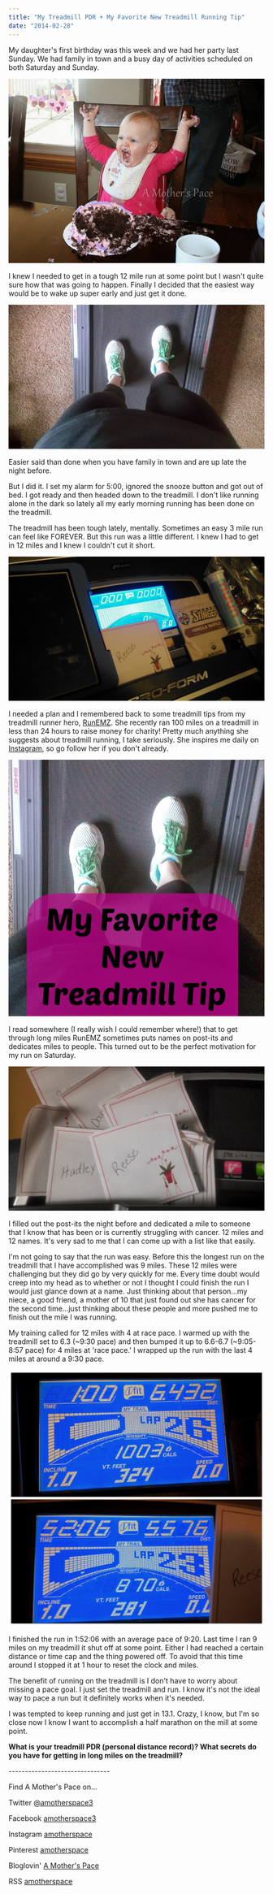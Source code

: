```yaml
---
title: "My Treadmill PDR + My Favorite New Treadmill Running Tip"
date: "2014-02-28"
---
```


My daughter's first birthday was this week and we had her party last Sunday. We had family in town and a busy day of activities scheduled on both Saturday and Sunday.   
  
  

[![My Treadmill PDR + My Favorite New Treadmill Running Tip | A Mother's Pace](images/IMG_9283.JPG "My Treadmill PDR + My Favorite New Treadmill Running Tip | A Mother's Pace")](http://1.bp.blogspot.com/-daKjVqqSha0/Uw-eeRfdklI/AAAAAAAAZLU/9Z_qReazDwg/s1600/IMG_9283.JPG)

  
I knew I needed to get in a tough 12 mile run at some point but I wasn't quite sure how that was going to happen. Finally I decided that the easiest way would be to wake up super early and just get it done.  
  
  

[![My Treadmill PDR + My Favorite New Treadmill Running Tip | A Mother's Pace](images/IMAG4597.jpg "My Treadmill PDR + My Favorite New Treadmill Running Tip | A Mother's Pace")](http://amotherspace.net/wp-content/uploads/2014/02/IMAG4597.jpg)

  
Easier said than done when you have family in town and are up late the night before.   
  
But I did it. I set my alarm for 5:00, ignored the snooze button and got out of bed. I got ready and then headed down to the treadmill. I don't like running alone in the dark so lately all my early morning running has been done on the treadmill.  
  
The treadmill has been tough lately, mentally. Sometimes an easy 3 mile run can feel like FOREVER. But this run was a little different. I knew I had to get in 12 miles and I knew I couldn't cut it short.   
  
  

[![My Treadmill PDR + My Favorite New Treadmill Running Tip | A Mother's Pace](images/IMAG4590.jpg "My Treadmill PDR + My Favorite New Treadmill Running Tip | A Mother's Pace")](http://amotherspace.net/wp-content/uploads/2014/02/IMAG4590.jpg)

  
I needed a plan and I remembered back to some treadmill tips from my treadmill runner hero, [RunEMZ](http://www.runemz.com/). She recently ran 100 miles on a treadmill in less than 24 hours to raise money for charity! Pretty much anything she suggests about treadmill running, I take seriously. She inspires me daily on [Instagram](http://instagram.com/runemz), so go follow her if you don't already.  
  

[![](images/IMAG4597-001.jpg)](http://amotherspace.net/wp-content/uploads/2014/02/IMAG4597-001.jpg)

  
I read somewhere (I really wish I could remember where!) that to get through long miles RunEMZ sometimes puts names on post-its and dedicates miles to people. This turned out to be the perfect motivation for my run on Saturday.  
  
  

[![My Treadmill PDR + My Favorite New Treadmill Running Tip | A Mother's Pace](images/IMAG4598.jpg "My Treadmill PDR + My Favorite New Treadmill Running Tip | A Mother's Pace")](http://amotherspace.net/wp-content/uploads/2014/02/IMAG4598.jpg)

  
I filled out the post-its the night before and dedicated a mile to someone that I know that has been or is currently struggling with cancer. 12 miles and 12 names. It's very sad to me that I can come up with a list like that easily.   
  
I'm not going to say that the run was easy. Before this the longest run on the treadmill that I have accomplished was 9 miles. These 12 miles were challenging but they did go by very quickly for me. Every time doubt would creep into my head as to whether or not I thought I could finish the run I would just glance down at a name. Just thinking about that person...my niece, a good friend, a mother of 10 that just found out she has cancer for the second time...just thinking about these people and more pushed me to finish out the mile I was running.  
  
My training called for 12 miles with 4 at race pace. I warmed up with the treadmill set to 6.3 (~9:30 pace) and then bumped it up to 6.6-6.7 (~9:05-8:57 pace) for 4 miles at 'race pace.' I wrapped up the run with the last 4 miles at around a 9:30 pace.   
  
  

[![My Treadmill PDR + My Favorite New Treadmill Running Tip | A Mother's Pace](images/12miletreadmill.jpg "My Treadmill PDR + My Favorite New Treadmill Running Tip | A Mother's Pace")](http://amotherspace.net/wp-content/uploads/2014/02/12miletreadmill.jpg)

  
I finished the run in 1:52:06 with an average pace of 9:20. Last time I ran 9 miles on my treadmill it shut off at some point. Either I had reached a certain distance or time cap and the thing powered off. To avoid that this time around I stopped it at 1 hour to reset the clock and miles.   
  
The benefit of running on the treadmill is I don't have to worry about missing a pace goal. I just set the treadmill and run. I know it's not the ideal way to pace a run but it definitely works when it's needed.  
  
I was tempted to keep running and just get in 13.1. Crazy, I know, but I'm so close now I know I want to accomplish a half marathon on the mill at some point.   
  
  

**What is your treadmill PDR (personal distance record)? What secrets do you have for getting in long miles on the treadmill?**

  
  
  

\-------------------------------

  

Find A Mother's Pace on...  
  
Twitter [@amotherspace3](https://twitter.com/amotherspace3)  
  
Facebook [amotherspace3](http://facebook.com/amotherspace3)  
  
Instagram [amotherspace](http://instagram.com/amotherspace)  
  
Pinterest [amotherspace](http://pinterest.com/amotherspace/)  
  
Bloglovin' [A Mother's Pace](http://www.bloglovin.com/en/blog/6680087)  
  
RSS [amotherspace](http://feeds.feedburner.com/amotherspace)
